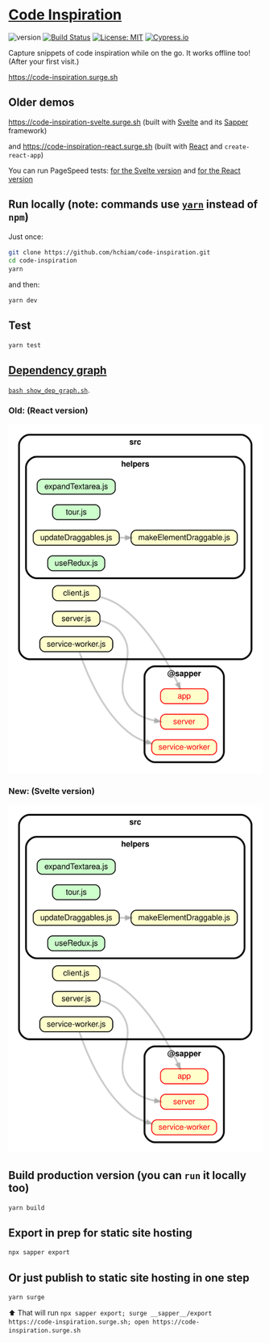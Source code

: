 # [Code Inspiration](https://code-inspiration.surge.sh)

![version](https://img.shields.io/github/release/hchiam/code-inspiration?style=for-the-badge) [![Build Status](https://img.shields.io/travis/hchiam/code-inspiration/master?style=for-the-badge)](https://travis-ci.org/hchiam/code-inspiration) [![License: MIT](https://img.shields.io/badge/License-MIT-yellow.svg?style=for-the-badge)](https://opensource.org/licenses/MIT) [![Cypress.io](https://img.shields.io/badge/tested%20with-Cypress-04C38E.svg?style=for-the-badge)](https://www.cypress.io/)

Capture snippets of code inspiration while on the go. It works offline too! (After your first visit.)

<https://code-inspiration.surge.sh>

## Older demos

<https://code-inspiration-svelte.surge.sh> (built with [Svelte](https://github.com/hchiam/learning-svelte) and its [Sapper](https://github.com/hchiam/learning-sapper) framework)

and <https://code-inspiration-react.surge.sh> (built with [React](https://github.com/hchiam/learning-reactjs) and `create-react-app`)

You can run PageSpeed tests: [for the Svelte version](https://developers.google.com/speed/pagespeed/insights/?url=https%3A%2F%2Fcode-inspiration-svelte.surge.sh) and [for the React version](https://developers.google.com/speed/pagespeed/insights/?url=https%3A%2F%2Fcode-inspiration-react.surge.sh)

## Run locally (note: commands use [`yarn`](https://github.com/hchiam/learning-yarn) instead of `npm`)

Just once:

```bash
git clone https://github.com/hchiam/code-inspiration.git
cd code-inspiration
yarn
```

and then:

```bash
yarn dev
```

## Test

```bash
yarn test
```

## [Dependency graph](https://github.com/hchiam/learning-dependency-cruiser)

[`bash show_dep_graph.sh`](https://github.com/hchiam/code-inspiration/blob/master/show_dep_graph.sh).

### Old: (React version)

![(Dependency graph.)](https://github.com/hchiam/code-inspiration/blob/react/dependencygraph.svg)

### New: (Svelte version)

![(Dependency graph.)](https://github.com/hchiam/code-inspiration/blob/master/dependencygraph.svg)

## Build production version (you can `run` it locally too)

```bash
yarn build
```

## Export in prep for static site hosting

```bash
npx sapper export
```

## Or just publish to static site hosting in one step

```bash
yarn surge
```

⬆️ That will run `npx sapper export; surge __sapper__/export https://code-inspiration.surge.sh; open https://code-inspiration.surge.sh`
